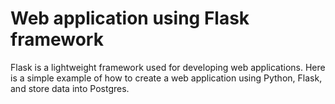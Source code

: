 # Web application using Flask framework

Flask is a lightweight framework used for developing web applications.
Here is a simple example of how to create a web application using Python, Flask, and store data into Postgres.